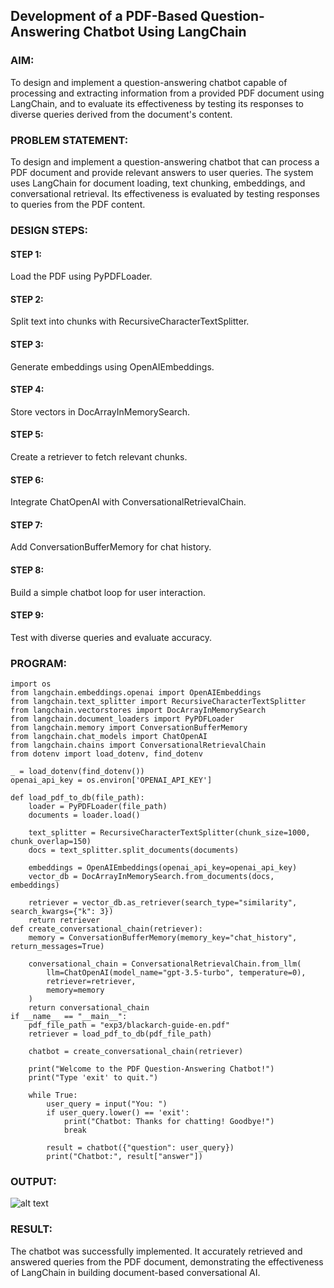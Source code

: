 ## Development of a PDF-Based Question-Answering Chatbot Using LangChain

### AIM:
To design and implement a question-answering chatbot capable of processing and extracting information from a provided PDF document using LangChain, and to evaluate its effectiveness by testing its responses to diverse queries derived from the document's content.

### PROBLEM STATEMENT:
To design and implement a question-answering chatbot that can process a PDF document and provide relevant answers to user queries. The system uses LangChain for document loading, text chunking, embeddings, and conversational retrieval. Its effectiveness is evaluated by testing responses to queries from the PDF content.

### DESIGN STEPS:

#### STEP 1:
Load the PDF using PyPDFLoader.
#### STEP 2:
Split text into chunks with RecursiveCharacterTextSplitter.
#### STEP 3:
Generate embeddings using OpenAIEmbeddings.
#### STEP 4:
Store vectors in DocArrayInMemorySearch.
#### STEP 5:
Create a retriever to fetch relevant chunks.
#### STEP 6:
Integrate ChatOpenAI with ConversationalRetrievalChain.
#### STEP 7:
Add ConversationBufferMemory for chat history.
#### STEP 8:
Build a simple chatbot loop for user interaction.
#### STEP 9:
Test with diverse queries and evaluate accuracy.

### PROGRAM:
```
import os
from langchain.embeddings.openai import OpenAIEmbeddings
from langchain.text_splitter import RecursiveCharacterTextSplitter
from langchain.vectorstores import DocArrayInMemorySearch
from langchain.document_loaders import PyPDFLoader
from langchain.memory import ConversationBufferMemory
from langchain.chat_models import ChatOpenAI
from langchain.chains import ConversationalRetrievalChain
from dotenv import load_dotenv, find_dotenv

_ = load_dotenv(find_dotenv())  
openai_api_key = os.environ['OPENAI_API_KEY']

def load_pdf_to_db(file_path):
    loader = PyPDFLoader(file_path)
    documents = loader.load()
    
    text_splitter = RecursiveCharacterTextSplitter(chunk_size=1000, chunk_overlap=150)
    docs = text_splitter.split_documents(documents)
    
    embeddings = OpenAIEmbeddings(openai_api_key=openai_api_key)
    vector_db = DocArrayInMemorySearch.from_documents(docs, embeddings)
    
    retriever = vector_db.as_retriever(search_type="similarity", search_kwargs={"k": 3})
    return retriever
def create_conversational_chain(retriever):
    memory = ConversationBufferMemory(memory_key="chat_history", return_messages=True)
    
    conversational_chain = ConversationalRetrievalChain.from_llm(
        llm=ChatOpenAI(model_name="gpt-3.5-turbo", temperature=0),
        retriever=retriever,
        memory=memory
    )
    return conversational_chain
if __name__ == "__main__":
    pdf_file_path = "exp3/blackarch-guide-en.pdf"  
    retriever = load_pdf_to_db(pdf_file_path)
    
    chatbot = create_conversational_chain(retriever)
    
    print("Welcome to the PDF Question-Answering Chatbot!")
    print("Type 'exit' to quit.")
    
    while True:
        user_query = input("You: ")
        if user_query.lower() == 'exit':
            print("Chatbot: Thanks for chatting! Goodbye!")
            break
        
        result = chatbot({"question": user_query})
        print("Chatbot:", result["answer"])
```

### OUTPUT:
![alt text](<Screenshot 2025-10-03 110920.png>)
### RESULT:
The chatbot was successfully implemented. It accurately retrieved and answered queries from the PDF document, demonstrating the effectiveness of LangChain in building document-based conversational AI.
